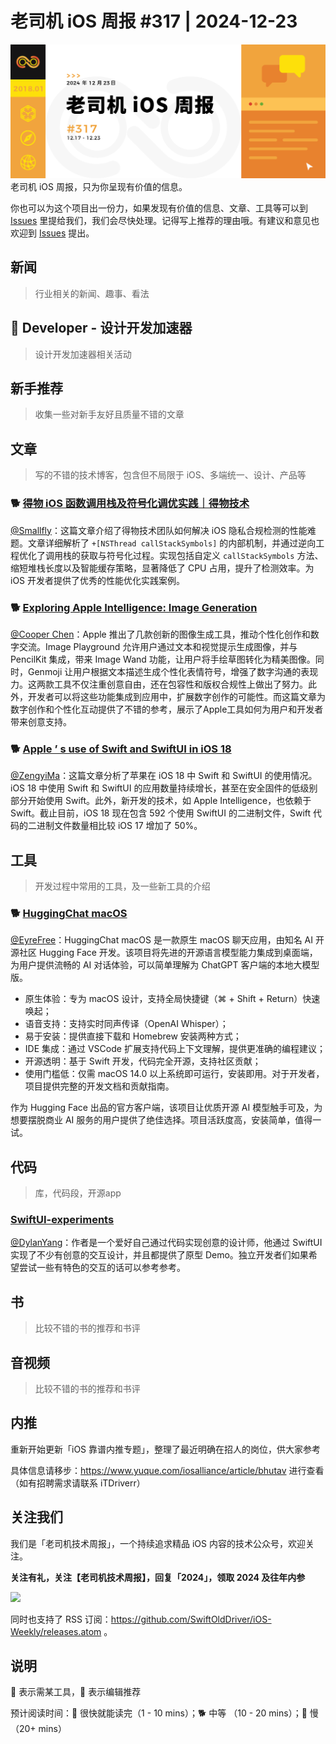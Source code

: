 # 老司机 iOS 周报 #317 | 2024-12-23

![ios-weekly](https://github.com/SwiftOldDriver/iOS-Weekly/blob/master/assets/weekly-header/317.jpg?raw=true)
老司机 iOS 周报，只为你呈现有价值的信息。

你也可以为这个项目出一份力，如果发现有价值的信息、文章、工具等可以到 [Issues](https://github.com/SwiftOldDriver/iOS-Weekly/issues) 里提给我们，我们会尽快处理。记得写上推荐的理由哦。有建议和意见也欢迎到 [Issues](https://github.com/SwiftOldDriver/iOS-Weekly/issues) 提出。

## 新闻

> 行业相关的新闻、趣事、看法

##  Developer - 设计开发加速器

> 设计开发加速器相关活动

## 新手推荐

> 收集一些对新手友好且质量不错的文章

## 文章

> 写的不错的技术博客，包含但不局限于 iOS、多端统一、设计、产品等

### 🐕 [得物 iOS 函数调用栈及符号化调优实践｜得物技术](https://mp.weixin.qq.com/s/KSAZRfqYmBPuooXJM5qn0A)
[@Smallfly](https://github.com/iostalks)：这篇文章介绍了得物技术团队如何解决 iOS 隐私合规检测的性能难题。文章详细解析了 `+[NSThread callStackSymbols]` 的内部机制，并通过逆向工程优化了调用栈的获取与符号化过程。实现包括自定义 `callStackSymbols` 方法、缩短堆栈长度以及智能缓存策略，显著降低了 CPU 占用，提升了检测效率。为 iOS 开发者提供了优秀的性能优化实践案例。

### 🐕 [Exploring Apple Intelligence: Image Generation](https://www.createwithswift.com/exploring-apple-intelligence-image-generation/)

[@Cooper Chen](https://github.com/cjlcooper)：Apple 推出了几款创新的图像生成工具，推动个性化创作和数字交流。Image Playground 允许用户通过文本和视觉提示生成图像，并与 PencilKit 集成，带来 Image Wand 功能，让用户将手绘草图转化为精美图像。同时，Genmoji 让用户根据文本描述生成个性化表情符号，增强了数字沟通的表现力。这两款工具不仅注重创意自由，还在包容性和版权合规性上做出了努力。此外，开发者可以将这些功能集成到应用中，扩展数字创作的可能性。而这篇文章为数字创作和个性化互动提供了不错的参考，展示了Apple工具如何为用户和开发者带来创意支持。

### 🐕 [Apple ’ s use of Swift and SwiftUI in iOS 18](https://blog.timac.org/2024/1208-state-of-swift-and-swiftui-ios18/)

[@ZengyiMa](https://github.com/ZengyiMa)：这篇文章分析了苹果在 iOS 18 中 Swift 和 SwiftUI 的使用情况。iOS 18 中使用 Swift 和 SwiftUI 的应用数量持续增长，甚至在安全固件的低级别部分开始使用 Swift。此外，新开发的技术，如 Apple Intelligence，也依赖于 Swift。截止目前，iOS 18 现在包含 592 个使用 SwiftUI 的二进制文件，Swift 代码的二进制文件数量相比较 iOS 17 增加了 50%。


## 工具

> 开发过程中常用的工具，及一些新工具的介绍

### 🐕 [HuggingChat macOS](https://github.com/huggingface/chat-macOS)

[@EyreFree](https://github.com/EyreFree)：HuggingChat macOS 是一款原生 macOS 聊天应用，由知名 AI 开源社区 Hugging Face 开发。该项目将先进的开源语言模型能力集成到桌面端，为用户提供流畅的 AI 对话体验，可以简单理解为 ChatGPT 客户端的本地大模型版。

- 原生体验：专为 macOS 设计，支持全局快捷键（⌘ + Shift + Return）快速唤起；
- 语音支持：支持实时同声传译（OpenAI Whisper）；
- 易于安装：提供直接下载和 Homebrew 安装两种方式；
- IDE 集成：通过 VSCode 扩展支持代码上下文理解，提供更准确的编程建议；
- 开源透明：基于 Swift 开发，代码完全开源，支持社区贡献；
- 使用门槛低：仅需 macOS 14.0 以上系统即可运行，安装即用。对于开发者，项目提供完整的开发文档和贡献指南。

作为 Hugging Face 出品的官方客户端，该项目让优质开源 AI 模型触手可及，为想要摆脱商业 AI 服务的用户提供了绝佳选择。项目活跃度高，安装简单，值得一试。

## 代码

> 库，代码段，开源app

### [SwiftUI-experiments](https://github.com/mikelikesdesign/SwiftUI-experiments)

[@DylanYang](https://github.com/Dylan19Yang)：作者是一个爱好自己通过代码实现创意的设计师，他通过 SwiftUI 实现了不少有创意的交互设计，并且都提供了原型 Demo。独立开发者们如果希望尝试一些有特色的交互的话可以参考参考。


## 书

> 比较不错的书的推荐和书评

## 音视频

> 比较不错的书的推荐和书评

## 内推

重新开始更新「iOS 靠谱内推专题」，整理了最近明确在招人的岗位，供大家参考

具体信息请移步：https://www.yuque.com/iosalliance/article/bhutav 进行查看（如有招聘需求请联系 iTDriverr）

## 关注我们

我们是「老司机技术周报」，一个持续追求精品 iOS 内容的技术公众号，欢迎关注。

**关注有礼，关注【老司机技术周报】，回复「2024」，领取 2024 及往年内参**

![](https://github.com/SwiftOldDriver/iOS-Weekly/blob/master/assets/qrcode_for_wechat.jpg?raw=true)

同时也支持了 RSS 订阅：https://github.com/SwiftOldDriver/iOS-Weekly/releases.atom 。

## 说明

🚧 表示需某工具，🌟 表示编辑推荐

预计阅读时间：🐎 很快就能读完（1 - 10 mins）；🐕 中等 （10 - 20 mins）；🐢 慢（20+ mins）
